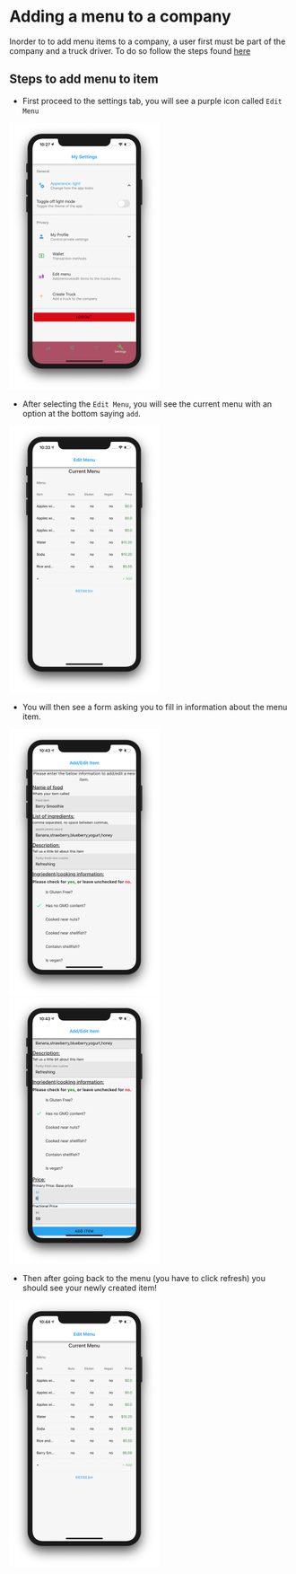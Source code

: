 # Adding a menu to a company

Inorder to to add menu items to a company, a user first must be part of the company and a truck driver. To do so follow the steps found [here](/user_docs/register_as_driver/)

## Steps to add menu to item

- First proceed to the settings tab, you will see a purple icon called `Edit Menu`

![#SettingsPage](../user_docs_images/settings_resize.png)

- After selecting the `Edit Menu`, you will see the current menu with an option at the bottom saying `add`.

![#editMenu](../user_docs_images/edit_menu_resize.png)

- You will then see a form asking you to fill in information about the menu item.

![#editMenu2](../user_docs_images/editmenu2_resize.png)
![#editMenu3](../user_docs_images/editmenu3_resize.png)

- Then after going back to the menu (you have to click refresh) you should see your newly created item!

![#editMenu5](../user_docs_images/editmenu5_resize.png)

